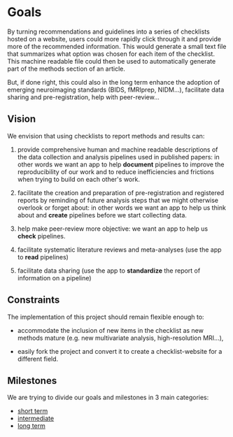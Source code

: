 # Goals

By turning recommendations and guidelines into a series of checklists hosted on
a website, users could more rapidly click through it and provide more of the
recommended information. This would generate a small text file that summarizes
what option was chosen for each item of the checklist. This machine readable
file could then be used to automatically generate part of the methods section of
an article.

But, if done right, this could also in the long term enhance the adoption of
emerging neuroimaging standards (BIDS, fMRIprep, NIDM...), facilitate data
sharing and pre-registration, help with peer-review...

## Vision

We envision that using checklists to report methods and results can:

1.  provide comprehensive human and machine readable descriptions of the data
    collection and analysis pipelines used in published papers: in other words
    we want an app to help **document** pipelines to improve the reproducibility
    of our work and to reduce inefficiencies and frictions when trying to build
    on each other's work.

1.  facilitate the creation and preparation of pre-registration and registered
    reports by reminding of future analysis steps that we might otherwise
    overlook or forget about: in other words we want an app to help us think
    about and **create** pipelines before we start collecting data.

1.  help make peer-review more objective: we want an app to help us **check**
    pipelines.

1.  facilitate systematic literature reviews and meta-analyses (use the app to
    **read** pipelines)

1.  facilitate data sharing (use the app to **standardize** the report of
    information on a pipeline)

## Constraints

The implementation of this project should remain flexible enough to:

-   accommodate the inclusion of new items in the checklist as new methods
    mature (e.g. new multivariate analysis, high-resolution MRI...),

-   easily fork the project and convert it to create a checklist-website for a
    different field.

## Milestones

We are trying to divide our goals and milestones in 3 main categories:

-   [short term](./21-short-term.md)
-   [intermediate](./22-mid-term.md)
-   [long term](./23-long-term.md)
